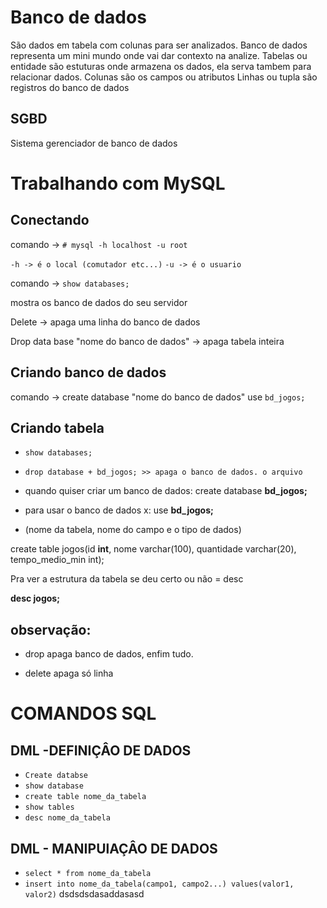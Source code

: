 # Banco de dados    
São dados em tabela com colunas para ser analizados.
Banco de dados representa um mini mundo onde vai dar contexto na analize.
Tabelas ou entidade são estuturas onde armazena os dados, ela serva tambem para relacionar dados.
Colunas são os campos ou atributos
Linhas ou tupla são registros do banco de dados
## SGBD
Sistema gerenciador de banco de dados

# Trabalhando com MySQL
## Conectando
comando -> `# mysql -h localhost -u root`
 
`-h -> é o local (comutador etc...)`
`-u -> é o usuario`

comando -> `show databases;`

mostra os banco de dados do seu servidor

Delete -> apaga uma linha do banco de dados 

Drop data base "nome do banco de dados" -> apaga tabela inteira


## Criando banco de dados

comando -> create database "nome do banco de dados"    use `bd_jogos;`


## Criando tabela 

* `show databases;`
 
* `drop database + bd_jogos; >> apaga o banco de dados. o arquivo`
 
* quando quiser criar um banco de dados: create database  **bd_jogos;**
 
* para usar o banco de dados x: use **bd_jogos;**
 
* (nome da tabela, nome do campo e o tipo de dados)
 
create table  jogos(id **int**, nome varchar(100), quantidade varchar(20), tempo_medio_min int);
 
Pra ver a estrutura  da tabela se deu certo ou não = desc
 
**desc jogos;**
 
## observação:
 
* drop apaga banco de dados, enfim tudo.
 
* delete apaga só linha

# COMANDOS SQL
## DML -DEFINIÇÂO DE DADOS
 - `Create databse`
 - `show database`
 - `create table nome_da_tabela`
 - `show tables`
 - `desc nome_da_tabela`

## DML - MANIPUlAÇÂO DE DADOS
- `select * from nome_da_tabela`
- `insert into nome_da_tabela(campo1, campo2...) values(valor1, valor2)`
dsdsdsdasaddasasd
